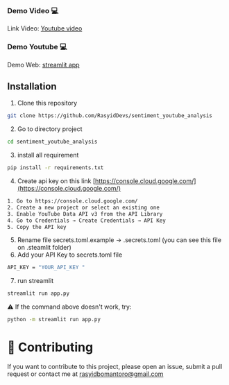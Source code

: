 ### Demo Video 💻  
Link Video: [Youtube video](https://youtu.be/6-oF7SJXCtw?si=Lk_d5B9Fs_sgal5h)

### Demo Youtube 💻 
Demo Web: [streamlit app](https://sentiment-youtube.streamlit.app/)

## Installation

1. Clone this repository  
```bash
git clone https://github.com/RasyidDevs/sentiment_youtube_analysis
```
2. Go to directory project
```bash
cd sentiment_youtube_analysis
```
3. install all requirement
```bash
pip install -r requirements.txt
```
4. Create  api key on this link  [https://console.cloud.google.com/](https://console.cloud.google.com/) 
```bash
1. Go to https://console.cloud.google.com/  
2. Create a new project or select an existing one  
3. Enable YouTube Data API v3 from the API Library  
4. Go to Credentials → Create Credentials → API Key  
5. Copy the API key  
```
5. Rename file secrets.toml.example -> .secrets.toml (you can see this file on .steamlit folder)
6. Add your API Key to secrets.toml file
```bash
API_KEY = "YOUR_API_KEY " 
```  
7. run streamlit
```bash
streamlit run app.py
```
⚠️ If the command above doesn't work, try:
```bash
python -m streamlit run app.py
```
# 🤝 Contributing
If you want to contribute to this project, please open an issue, submit a pull request or contact me at
rasyidbomantoro@gmail.com
